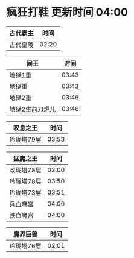# 疯狂打鞋 更新时间 04:00

| 古代霸主   | 时间    |
|--------|-------|
| 古代皇陵 | 02:20 |

| 间王   | 时间    |
|--------|-------|
| 地狱1重 | 03:43 |
| 地狱重 | 03:43 |
| 地狱2重 | 03:46 |
| 地狱2生前刀炉儿 | 03:46 |

| 叹息之王   | 时间    |
|--------|-------|
| 玲珑塔79层 | 03:53 |

| 猛魔之王   | 时间    |
|--------|-------|
| 政珑塔78层 | 02:00 |
| 玲珑塔78层 | 03:50 |
| 玲珑塔73层 | 03:51 |
| 兵血麻宫 | 04:00 |
| 铁血魔宫 | 04:00 |

| 魔界巨兽   | 时间    |
|--------|-------|
| 玲珑塔76层 | 02:01 |
